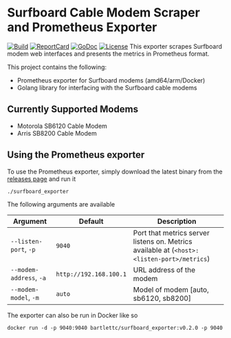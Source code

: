 # Surfboard Cable Modem Scraper and Prometheus Exporter
[![Build][Build-Status-Image]][Build-Status-Url] [![ReportCard][reportcard-image]][reportcard-url] [![GoDoc][godoc-image]][godoc-url] [![License][license-image]][license-url]
This exporter scrapes Surfboard modem web interfaces and presents the metrics in Prometheus format.

This project contains the following:
* Prometheus exporter for Surfboard modems (amd64/arm/Docker)
* Golang library for interfacing with the Surfboard cable modems

## Currently Supported Modems
* Motorola SB6120 Cable Modem
* Arris SB8200 Cable Modem

## Using the Prometheus exporter
To use the Prometheus exporter, simply download the latest binary from the [releases page](https://github.com/bartlettc22/surfboard_exporter/releases/latest) and run it
```
./surfboard_exporter
```

The following arguments are available

|Argument|Default|Description|
|-|-|-|
|`--listen-port`, `-p`|`9040`|Port that metrics server listens on. Metrics available at (`<host>:<listen-port>/metrics`)|
|`--modem-address`, `-a`|`http://192.168.100.1`|URL address of the modem|
|`--modem-model`, `-m`|`auto`|Model of modem [auto, sb6120, sb8200]|

The exporter can also be run in Docker like so
```
docker run -d -p 9040:9040 bartlettc/surfboard_exporter:v0.2.0 -p 9040
```

<!--
## Usage
```
surfboard_exporter --address 192.168.100.1 --port 9040
```

| Parameter | Description |
|---|---|---|---|---|
| --address | Address of the modem's web interface |
| --port -p | Metrics port |
-->

[Build-Status-Url]: https://travis-ci.org/bartlettc22/surfboard_exporter
[Build-Status-Image]: https://travis-ci.org/bartlettc22/surfboard_exporter.svg?branch=master
[reportcard-url]: https://goreportcard.com/report/github.com/bartlettc22/surfboard_exporter
[reportcard-image]: https://goreportcard.com/badge/github.com/bartlettc22/surfboard_exporter
[godoc-url]: https://godoc.org/github.com/bartlettc22/surfboard_exporter/pkg
[godoc-image]: https://godoc.org/github.com/bartlettc22/surfboard_exporter/pkg?status.svg
[license-url]: http://opensource.org/licenses/MIT
[license-image]: https://img.shields.io/npm/l/express.svg
